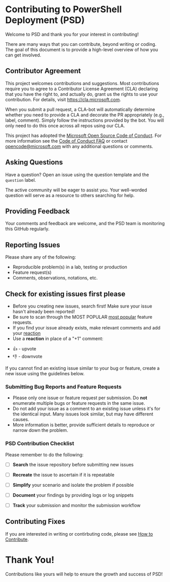 # Contributing to PowerShell Deployment (PSD)

Welcome to PSD and thank you for your interest in contributing!

There are many ways that you can contribute, beyond writing or coding. The goal of this document is to provide a high-level overview of how you can get involved.

## Contributor Agreement

This project welcomes contributions and suggestions.  Most contributions require you to agree to a
Contributor License Agreement (CLA) declaring that you have the right to, and actually do, grant us
the rights to use your contribution. For details, visit https://cla.microsoft.com.

When you submit a pull request, a CLA-bot will automatically determine whether you need to provide
a CLA and decorate the PR appropriately (e.g., label, comment). Simply follow the instructions
provided by the bot. You will only need to do this once across all repos using our CLA.

This project has adopted the [Microsoft Open Source Code of Conduct](https://opensource.microsoft.com/codeofconduct/).
For more information see the [Code of Conduct FAQ](https://opensource.microsoft.com/codeofconduct/faq/) or
contact [opencode@microsoft.com](mailto:opencode@microsoft.com) with any additional questions or comments.

## Asking Questions

Have a question? Open an issue using the question template and the `question` label.  

The active community will be eager to assist you. Your well-worded question will serve as a resource to others searching for help.

## Providing Feedback

Your comments and feedback are welcome, and the PSD team is monitoring this GitHub regularly.

## Reporting Issues

Please share any of the following:
- Reproducible problem(s) in a lab, testing or production
- Feature request(s) 
- Comments, observations, notations, etc.

## Check for existing issues first please

- Before you creating new issues, search first! Make sure your issue hasn't already been reported!
- Be sure to scan through the MOST POPULAR [most popular](https://github.com/<somelink>) feature requests.
- If you find your issue already exists, make relevant comments and add your [reaction](https://github.com/<somelink>)
- Use a **reaction** in place of a "+1" comment:
* 👍 - upvote
* 👎 - downvote


If you cannot find an existing issue similar to your bug or feature, create a new issue using the guidelines below.

### Submitting Bug Reports and Feature Requests

- Please only one issue or feature request per submission. Do **not** enumerate multiple bugs or feature requests in the same issue.
- Do not add your issue as a comment to an existing issue unless it's for the identical input. Many issues look similar, but may have different causes.
- More information is better, provide sufficient details to reproduce or narrow down the problem. 

### PSD Contribution Checklist
Please remember to do the following:

* [ ] **Search** the issue repository before submitting new issues

* [ ] **Recreate** the issue to ascertain if it is repeatable

* [ ] **Simplify** your scenario and isolate the problem if possible

* [ ] **Document** your findings by providing logs or log snippets

* [ ] **Track** your submission and monitor the submission workflow

## Contributing Fixes

If you are interested in writing or contirbuting code,
please see [How to Contribute](https://somelink).

# Thank You!
Contributions like yours will help to ensure the growth and success of PSD!
